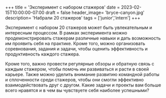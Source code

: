 +++
title = 'Эксперимент с набором стажеров'
date = 2023-02-15T10:00:00-07:00
draft = false
header_image= 'bryce-canyon.jpg'
description= 'Набрали 20 стажеров'
tags = ['junior','intern']
+++

Эксперимент с набором 20 стажеров может быть увлекательным и интересным процессом. В рамках эксперимента можно продемонстрировать стажерам различные навыки и дать возможность им проявить себя на практике. Кроме того, можно организовать соревнования, задания и задачи, чтобы оценить эффективность и продуктивность каждого стажера.

Кроме того, важно провести регулярные обзоры и обратную связь с каждым стажером, чтобы помочь им развиваться и расти в своей карьере. Также можно уделить внимание развитию командной работы и сплоченности среди стажеров, чтобы они смогли эффективно взаимодействовать друг с другом. Какие задачи и проекты вам больше всего нравятся и в чем вы чувствуете себя наиболее успешными?
